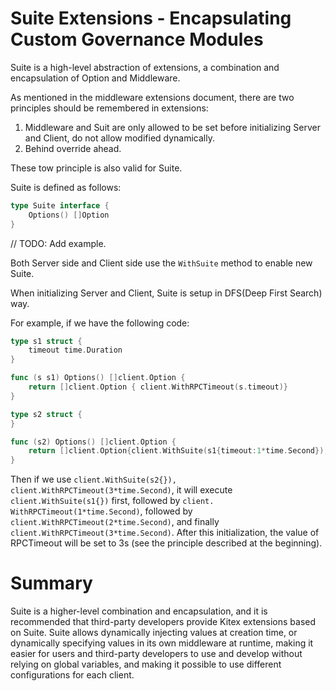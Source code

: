 # Suite Extensions - Encapsulating Custom Governance Modules

Suite is a high-level abstraction of extensions, a combination and encapsulation of Option and Middleware.

As mentioned in the middleware extensions document, there are two principles should be remembered in extensions:

1. Middleware and Suit are only allowed to be set before initializing Server and Client, do not allow modified dynamically.
2. Behind override ahead.

These tow principle is also valid for Suite.

Suite is defined as follows:

```go
type Suite interface {
    Options() []Option
}
```

// TODO: Add example.

Both Server side and Client side use the `WithSuite` method to enable new Suite.

When initializing Server and Client, Suite is setup in DFS(Deep First Search) way.

For example, if we have the following code:

```go
type s1 struct {
    timeout time.Duration 
}

func (s s1) Options() []client.Option {
    return []client.Option { client.WithRPCTimeout(s.timeout)}
}

type s2 struct {
}

func (s2) Options() []client.Option {
    return []client.Option{client.WithSuite(s1{timeout:1*time.Second}), client.WithRPCTimeout(2*time.Second)}
}
```

Then if we use `client.WithSuite(s2{}), client.WithRPCTimeout(3*time.Second)`, it will execute `client.WithSuite(s1{})` first, followed by `client. WithRPCTimeout(1*time.Second)`, followed by `client.WithRPCTimeout(2*time.Second)`, and finally `client.WithRPCTimeout(3*time.Second)`. After this initialization, the value of RPCTimeout will be set to 3s (see the principle described at the beginning).

# Summary

Suite is a higher-level combination and encapsulation, and it is recommended that third-party developers provide Kitex extensions based on Suite. Suite allows dynamically injecting values at creation time, or dynamically specifying values in its own middleware at runtime, making it easier for users and third-party developers to use and develop without relying on global variables, and making it possible to use different configurations for each client.
